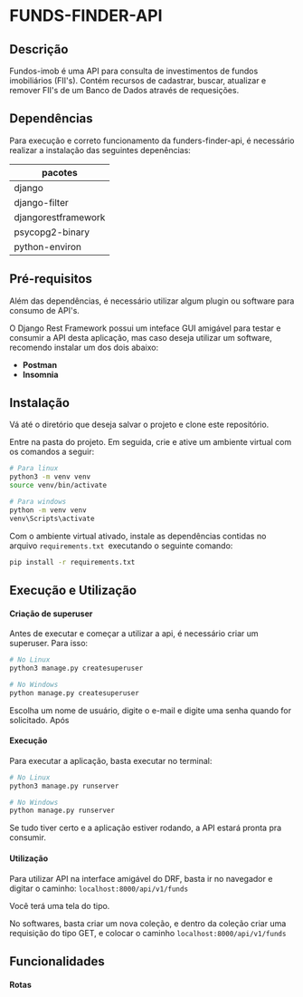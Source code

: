 # FUNDS-FINDER-API

## Descrição

 Fundos-imob é uma API para consulta de investimentos de fundos imobiliários (FII's). Contém recursos de cadastrar, buscar, atualizar e remover FII's de um Banco de Dados através de requesições.

## Dependências

Para execução e correto funcionamento da funders-finder-api, é necessário realizar a instalação das seguintes depenências:

| pacotes             |
| ------------------- |
| django              |
| django-filter       |
| djangorestframework |
| psycopg2-binary     |
| python-environ      |

## Pré-requisitos

Além das dependências, é necessário utilizar algum plugin ou software para consumo de API's. 

O Django Rest Framework possui um inteface GUI amigável para testar e consumir a API desta aplicação, mas caso deseja utilizar um software, recomendo instalar um dos dois abaixo:

* **Postman**
* **Insomnia**

## Instalação

Vá até o diretório que deseja salvar o projeto e clone este repositório.

Entre na pasta do projeto. Em seguida, crie e ative um ambiente virtual com os comandos a seguir:

```bash
# Para linux
python3 -m venv venv
source venv/bin/activate

# Para windows
python -m venv venv
venv\Scripts\activate

```

Com o ambiente virtual ativado, instale as dependências contidas no arquivo `requirements.txt `executando o seguinte comando:

```bash
pip install -r requirements.txt
```

## Execução e Utilização

#### Criação de superuser

Antes de executar e começar a utilizar a api, é necessário criar um superuser. Para isso:

```bash
# No Linux
python3 manage.py createsuperuser

# No Windows
python manage.py createsuperuser
```

Escolha um nome de usuário, digite o e-mail e digite uma senha quando for solicitado. Após

#### Execução

Para executar a aplicação, basta executar no terminal:

```bash
# No Linux
python3 manage.py runserver

# No Windows
python manage.py runserver
```

Se tudo tiver certo e a aplicação estiver rodando, a API estará pronta pra consumir.

#### Utilização

Para utilizar API na interface amigável do DRF, basta ir no navegador e digitar o caminho: `localhost:8000/api/v1/funds`

Você terá uma tela do tipo.

No softwares, basta criar um nova coleção, e dentro da coleção criar uma requisição do tipo GET, e colocar o caminho `localhost:8000/api/v1/funds`


## Funcionalidades

#### Rotas
